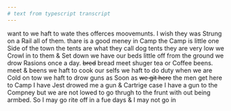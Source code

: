 ```yaml
---
# text from typescript transcript
---
```

want to we haft to wate thes offerces moovemunts. I wish they was Strung on a Rail all of them. thare is a good meney in Camp  the Camp is little one Side of the town the tents are what they call dog tents  they are very low we Crowl in to them & Set down  we have our beds little off from the ground  we drow Rasions once a day. ~~bred~~ bread meet shuger tea or Coffee beens. meet & beens we haft to cook our selfs  we haft to do duty when we are Cold on tow  we haft to drow guns as Soon as ~~we git here~~ the men get here to Camp I have Jest drowed me a gun & Cartrige case I have a gun to the Compney but we are not lowed to go thrugh to the frunt with out being armbed. So I may go rite off in a fue days & I may not go in